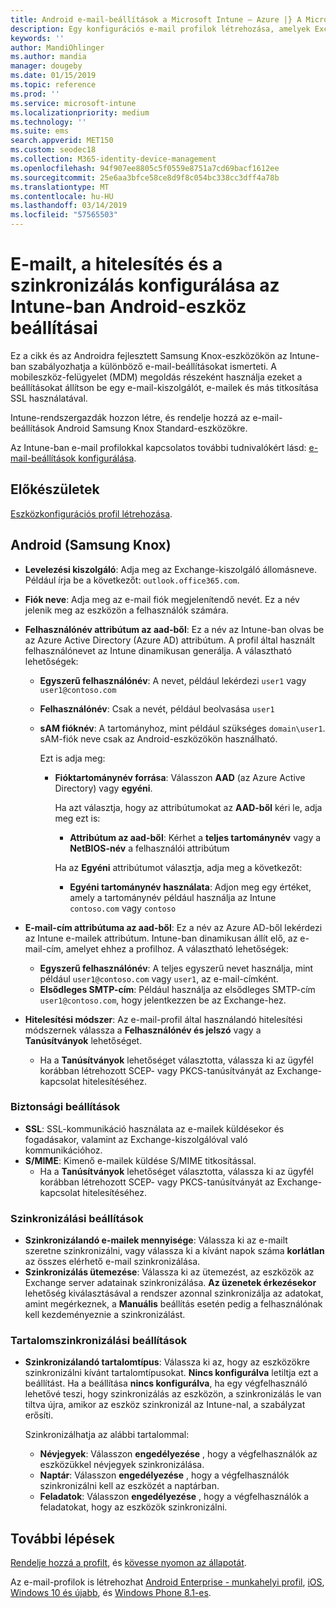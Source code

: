 ```yaml
---
title: Android e-mail-beállítások a Microsoft Intune – Azure |} A Microsoft Docs
description: Egy konfigurációs e-mail profilok létrehozása, amelyek Exchange-kiszolgálók, és attribútumok lekérése az Azure Active Directoryból. Az SSL vagy s/MIME engedélyezése, hitelesítheti a felhasználókat a tanúsítványok vagy a felhasználónév/jelszó és szinkronizálni az e-mailek és az Androidra fejlesztett Samsung Knox-eszközökön a Microsoft Intune-nal ütemezések.
keywords: ''
author: MandiOhlinger
ms.author: mandia
manager: dougeby
ms.date: 01/15/2019
ms.topic: reference
ms.prod: ''
ms.service: microsoft-intune
ms.localizationpriority: medium
ms.technology: ''
ms.suite: ems
search.appverid: MET150
ms.custom: seodec18
ms.collection: M365-identity-device-management
ms.openlocfilehash: 94f907ee8805c5f0559e8751a7cd69bacf1612ee
ms.sourcegitcommit: 25e6aa3bfce58ce8d9f8c054bc338cc3dff4a78b
ms.translationtype: MT
ms.contentlocale: hu-HU
ms.lasthandoff: 03/14/2019
ms.locfileid: "57565503"
---
```

# <a name="android-device-settings-to-configure-email-authentication-and-synchronization-in-intune"></a>E-mailt, a hitelesítés és a szinkronizálás konfigurálása az Intune-ban Android-eszköz beállításai

Ez a cikk és az Androidra fejlesztett Samsung Knox-eszközökön az Intune-ban szabályozhatja a különböző e-mail-beállításokat ismerteti. A mobileszköz-felügyelet (MDM) megoldás részeként használja ezeket a beállításokat állítson be egy e-mail-kiszolgálót, e-mailek és más titkosítása SSL használatával.

Intune-rendszergazdák hozzon létre, és rendelje hozzá az e-mail-beállítások Android Samsung Knox Standard-eszközökre.

Az Intune-ban e-mail profilokkal kapcsolatos további tudnivalókért lásd: [e-mail-beállítások konfigurálása](email-settings-configure.md).

## <a name="before-you-begin"></a>Előkészületek

[Eszközkonfigurációs profil létrehozása](email-settings-configure.md#create-a-device-profile).

## <a name="android-samsung-knox"></a>Android (Samsung Knox)

- **Levelezési kiszolgáló**: Adja meg az Exchange-kiszolgáló állomásneve. Például írja be a következőt: `outlook.office365.com`.
- **Fiók neve**: Adja meg az e-mail fiók megjelenítendő nevét. Ez a név jelenik meg az eszközön a felhasználók számára.
- **Felhasználónév attribútum az aad-ből**: Ez a név az Intune-ban olvas be az Azure Active Directory (Azure AD) attribútum. A profil által használt felhasználónevet az Intune dinamikusan generálja. A választható lehetőségek:
  - **Egyszerű felhasználónév**: A nevet, például lekérdezi `user1` vagy `user1@contoso.com`
  - **Felhasználónév**: Csak a nevét, például beolvasása `user1`
  - **sAM fióknév**: A tartományhoz, mint például szükséges `domain\user1`. sAM-fiók neve csak az Android-eszközökön használható.

    Ezt is adja meg:  
    - **Fióktartománynév forrása**: Válasszon **AAD** (az Azure Active Directory) vagy **egyéni**.

      Ha azt választja, hogy az attribútumokat az **AAD-ből** kéri le, adja meg ezt is:
      - **Attribútum az aad-ből**: Kérhet a **teljes tartománynév** vagy a **NetBIOS-név** a felhasználói attribútum

      Ha az **Egyéni** attribútumot választja, adja meg a következőt:
      - **Egyéni tartománynév használata**: Adjon meg egy értéket, amely a tartománynév például használja az Intune `contoso.com` vagy `contoso`

- **E-mail-cím attribútuma az aad-ből**: Ez a név az Azure AD-ből lekérdezi az Intune e-mailek attribútum. Intune-ban dinamikusan állít elő, az e-mail-cím, amelyet ehhez a profilhoz. A választható lehetőségek:
  - **Egyszerű felhasználónév**:  A teljes egyszerű nevet használja, mint például `user1@contoso.com` vagy `user1`, az e-mail-címként.
  - **Elsődleges SMTP-cím**: Például használja az elsődleges SMTP-cím `user1@contoso.com`, hogy jelentkezzen be az Exchange-hez.

- **Hitelesítési módszer**: Az e-mail-profil által használandó hitelesítési módszernek válassza a **Felhasználónév és jelszó** vagy a **Tanúsítványok** lehetőséget.
  - Ha a **Tanúsítványok** lehetőséget választotta, válassza ki az ügyfél korábban létrehozott SCEP- vagy PKCS-tanúsítványát az Exchange-kapcsolat hitelesítéséhez.

### <a name="security-settings"></a>Biztonsági beállítások

- **SSL**: SSL-kommunikáció használata az e-mailek küldésekor és fogadásakor, valamint az Exchange-kiszolgálóval való kommunikációhoz.
- **S/MIME**: Kimenő e-mailek küldése S/MIME titkosítással.
  - Ha a **Tanúsítványok** lehetőséget választotta, válassza ki az ügyfél korábban létrehozott SCEP- vagy PKCS-tanúsítványát az Exchange-kapcsolat hitelesítéséhez.

### <a name="synchronization-settings"></a>Szinkronizálási beállítások

- **Szinkronizálandó e-mailek mennyisége**: Válassza ki az e-mailt szeretne szinkronizálni, vagy válassza ki a kívánt napok száma **korlátlan** az összes elérhető e-mail szinkronizálása.
- **Szinkronizálás ütemezése**: Válassza ki az ütemezést, az eszközök az Exchange server adatainak szinkronizálása. **Az üzenetek érkezésekor** lehetőség kiválasztásával a rendszer azonnal szinkronizálja az adatokat, amint megérkeznek, a **Manuális** beállítás esetén pedig a felhasználónak kell kezdeményeznie a szinkronizálást.

### <a name="content-sync-settings"></a>Tartalomszinkronizálási beállítások

- **Szinkronizálandó tartalomtípus**: Válassza ki az, hogy az eszközökre szinkronizálni kívánt tartalomtípusokat. **Nincs konfigurálva** letiltja ezt a beállítást. Ha a beállítása **nincs konfigurálva**, ha egy végfelhasználó lehetővé teszi, hogy szinkronizálás az eszközön, a szinkronizálás le van tiltva újra, amikor az eszköz szinkronizál az Intune-nal, a szabályzat erősíti. 

  Szinkronizálhatja az alábbi tartalommal:  
  - **Névjegyek**: Válasszon **engedélyezése** , hogy a végfelhasználók az eszközükkel névjegyek szinkronizálása.
  - **Naptár**: Válasszon **engedélyezése** , hogy a végfelhasználók szinkronizálni kell az eszközét a naptárban.
  - **Feladatok**: Válasszon **engedélyezése** , hogy a végfelhasználók a feladatokat, hogy az eszközök szinkronizálni.

## <a name="next-steps"></a>További lépések

[Rendelje hozzá a profilt](device-profile-assign.md), és [kövesse nyomon az állapotát](device-profile-monitor.md).

Az e-mail-profilok is létrehozhat [Android Enterprise - munkahelyi profil](email-settings-android-enterprise.md), [iOS](email-settings-ios.md), [Windows 10 és újabb](email-settings-windows-10.md), és [Windows Phone 8.1-es](email-settings-windows-phone-8-1.md).
